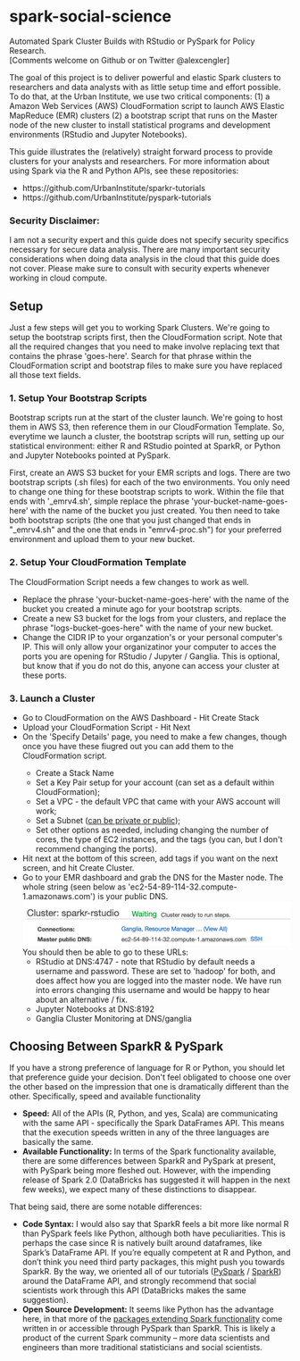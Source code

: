 # spark-social-science
Automated Spark Cluster Builds with RStudio or PySpark for Policy Research.<br>
[Comments welcome on Github or on Twitter @alexcengler]

The goal of this project is to deliver powerful and elastic Spark clusters to researchers and data analysts with as little setup time and effort possible. To do that, at the Urban Institute, we use two critical components: (1) a Amazon Web Services (AWS) CloudFormation script to launch AWS Elastic MapReduce (EMR) clusters (2) a bootstrap script that runs on the Master node of the new cluster to install statistical programs and development environments (RStudio and Jupyter Notebooks). 

This guide illustrates the (relatively) straight forward process to provide clusters for your analysts and researchers. For more information about using Spark via the R and Python APIs, see these repositories:

<ul>
	<li>https://github.com/UrbanInstitute/sparkr-tutorials</li>
	<li>https://github.com/UrbanInstitute/pyspark-tutorials</li>
</ul>

### Security Disclaimer:

I am not a security expert and this guide does not specify security specifics necessary for secure data analysis. There are many important security considerations when doing data analysis in the cloud that this guide does not cover. Please make sure to consult with security experts whenever working in cloud compute.


## Setup 

Just a few steps will get you to working Spark Clusters. We're going to setup the bootstrap scripts first, then the CloudFormation script. Note that all the required changes that you need to make involve replacing text that contains the phrase 'goes-here'. Search for that phrase within the CloudFormation script and bootstrap files to make sure you have replaced all those text fields.

### 1. Setup Your Bootstrap Scripts

Bootstrap scripts run at the start of the cluster launch. We're going to host them in AWS S3, then reference them in our CloudFormation Template. So, everytime we launch a cluster, the bootstrap scripts will run, setting up our statistical environment: either R and RStudio pointed at SparkR, or Python and Jupyter Notebooks pointed at PySpark.

First, create an AWS S3 bucket for your EMR scripts and logs. There are two bootstrap scripts (.sh files) for each of the two environments. You only need to change one thing for these bootstrap scripts to work. Within the file that ends with '_emrv4.sh', simple replace the phrase 'your-bucket-name-goes-here' with the name of the bucket you just created. You then need to take both bootstrap scripts (the one that you just changed that ends in "_emrv4.sh" and the one that ends in "emrv4-proc.sh") for your preferred environment and upload them to your new bucket.

### 2. Setup Your CloudFormation Template

The CloudFormation Script needs a few changes to work as well.

<ul>
	<li>Replace the phrase 'your-bucket-name-goes-here' with the name of the bucket you created a minute ago for your bootstrap scripts.</li>
	<li>Create a new S3 bucket for the logs from your clusters, and replace the phrase "logs-bucket-goes-here" with the name of your new bucket.</li>
	<li>Change the CIDR IP to your organzation's or your personal computer's IP. This will only allow your organizatinor your computer to acces the ports you are opening for RStudio / Jupyter / Ganglia. This is optional, but know that if you do not do this, <font3 color="red">anyone can access your cluster at these ports.</style></li>
</ul>


### 3. Launch a Cluster

<ul>
	<li>Go to CloudFormation on the AWS Dashboard - Hit Create Stack</li> 
	<li>Upload your CloudFormation Script - Hit Next</li>
	<li>On the 'Specify Details' page, you need to make a few changes, though once you have these fiugred out you can add them to the CloudFormation script.</li>
	<ul>
		<li>Create a Stack Name</li>
		<li>Set a Key Pair setup for your account (can set as a default within CloudFormation);</li>
		<li>Set a VPC - the default VPC that came with your AWS account will work;</li>
		<li>Set a Subnet (<a href="https://aws.amazon.com/about-aws/whats-new/2015/12/launch-amazon-emr-clusters-in-amazon-vpc-private-subnets/">can be private or public</a>);</li>
		<li>Set other options as needed, including changing the number of cores, the type of EC2 instances, and the tags (you can, but I don't recommend changing the ports).</li>
	</ul>
	<li>Hit next at the bottom of this screen, add tags if you want on the next screen, and hit Create Cluster.</li>
	<li>Go to your EMR dashboard and grab the DNS for the Master node. The whole string (seen below as 'ec2-54-89-114-32.compute-1.amazonaws.com') is your public DNS. <img src="./cluster-dns.png">
		<br>You should then be able to go to these URLs:
		<ul> 
			<li>RStudio at DNS:4747 - note that RStudio by default needs a username and password. These are set to 'hadoop' for both, and does affect how you are logged into the master node. We have run into errors changing this username and would be happy to hear about an alternative / fix.</li>
			<li>Jupyter Notebooks at DNS:8192</li>
			<li>Ganglia Cluster Monitoring at DNS/ganglia </li>
		</ul>
	</li>
</ul>

## Choosing Between SparkR & PySpark

If you have a strong preference of language for R or Python, you should let that preference guide your decision. Don't feel obligated to choose one over the other based on the impression that one is dramatically different than the other. Specifically, speed and available functionality 
<ul>
<li><b>Speed:</b> All of the APIs (R, Python, and yes, Scala) are communicating with the same API - specifically the Spark DataFrames API. This means that the execution speeds written in any of the three languages are basically the same.</li>

<li><b>Available Functionality:</b> In terms of the Spark functionality available, there are some differences between SparkR and PySpark at present, with PySpark being more fleshed out. However, with the impending release of Spark 2.0 (DataBricks has suggested it will happen in the next few weeks), we expect many of these distinctions to disappear.</li>
</ul>

That being said, there are some notable differences:

<ul>
<li><b>Code Syntax:</b> I would also say that SparkR feels a bit more like normal R than PySpark feels like Python, although both have peculiarities. This is perhaps the case since R is natively built around dataframes, like Spark’s DataFrame API. If you’re equally competent at R and Python, and don’t think you need third party packages, this might push you towards SparkR. By the way, we oriented all of our tutorials (<a href = "https://github.com/UrbanInstitute/pyspark-tutorials">PySpark</a> / <a href="https://github.com/UrbanInstitute/sparkr-tutorials">SparkR</a>) around the DataFrame API, and strongly recommend that social scientists work through this API (DataBricks makes the same suggestion).</li>

<li><b>Open Source Development:</b> It seems like Python has the advantage here, in that more of the <a href="https://spark-packages.org/">packages extending Spark functionality</a> come written in or accessible through PySpark than SparkR. This is likely a product of the current Spark community – more data scientists and engineers than more traditional statisticians and social scientists.</li>
</ul>
